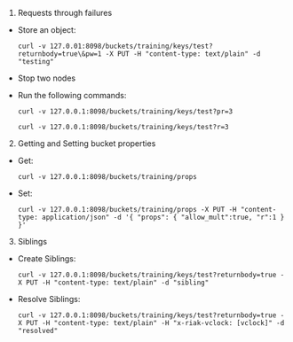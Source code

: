 1) Requests through failures

  - Store an object:

        curl -v 127.0.01:8098/buckets/training/keys/test?returnbody=true\&pw=1 -X PUT -H "content-type: text/plain" -d "testing"

  - Stop two nodes

  - Run the following commands:

        curl -v 127.0.0.1:8098/buckets/training/keys/test?pr=3

        curl -v 127.0.0.1:8098/buckets/training/keys/test?r=3


2) Getting and Setting bucket properties

  - Get:

        curl -v 127.0.0.1:8098/buckets/training/props

  - Set:

        curl -v 127.0.0.1:8098/buckets/training/props -X PUT -H "content-type: application/json" -d '{ "props": { "allow_mult":true, "r":1 } }'

3) Siblings

  - Create Siblings:

        curl -v 127.0.0.1:8098/buckets/training/keys/test?returnbody=true -X PUT -H "content-type: text/plain" -d "sibling"

  - Resolve Siblings:

        curl -v 127.0.0.1:8098/buckets/training/keys/test?returnbody=true -X PUT -H "content-type: text/plain" -H "x-riak-vclock: [vclock]" -d "resolved"
